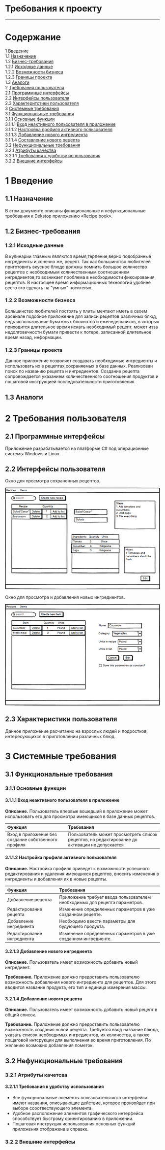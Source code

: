 # Требования к проекту
---

# Содержание
1 [Введение](#start)<br>
1.1 [Назначение](#appointment)<br>
1.2 [Бизнес-требования](#bisuness_requirenments)<br>
1.2.1 [Исходные данные](#first_info)<br>
1.2.2 [Возможности бизнеса](#bisuness_opportunities)<br>
1.2.3 [Границы проекта](#project_line)<br>
1.3 [Аналоги](#analogues)  
2 [Требования пользователя](#user_requirenments)<br>
2.1 [Программные интерфейсы](#program_interfaces)<br>
2.2 [Интерфейсы пользователя](#user_interfaces)<br>
2.3 [Характеритстики пользователя](#user_characteristics)<br>
3 [Системные требования](#system_requirenments)<br>
3.1 [Функциональные требования](#functional_requirenments)<br>
3.1.1 [Основные функции](#main_functions)<br>
3.1.1.1 [Вход неактивного пользователя в приложение](#user_visit)<br>
3.1.1.2 [Настройка профиля активного пользователя](#user_sign_in)<br>
3.1.1.3 [Добавление нового ингредиента](#create_item)<br>
3.1.1.4 [Составление нового рецепта](#create_recipe)<br>
3.2 [Нефункциональные требования](#nonfunctional_requirenments)<br>
3.2.1 [Атрибуты качества](#quality)<br>
3.2.1.1 [Требования к удобству использования](#use_requirements)<br>
3.2.2 [Внешние интерфейсы](#outside_interfaces)<br>

<a name ="start"><a/>

# 1 Введение

<a name ="appointment"><a/>

## 1.1 Назначение

В этом документе описаны функциональные и нефункциональные требования к Dekstop приложению «Recipe book».

<a name ="bisuness_requirenments"><a/>

## 1.2 Бизнес-требования

<a name ="first_info"><a/>
          
### 1.2.1 Исходные данные

В кулинарии главным являются время,терпение,верно подобранные ингредиенты и,конечно же, рецепт. Так как большинство любителей приготовить вкусное блюдо должны помнить большое количество рецептов с необходимым количественным соотношением ингредиентов,то возникает проблема в необходимости фиксирования рецептов. В настоящее время информационных технологий удобнее всего это сделать на "умных" носителях.

<a name ="bisuness_opportunities"><a/>
  
### 1.2.2 Возможности бизнеса

Большинство любителей постоять у плиты мечтают иметь в своем арсенале подобное приложение для записи рецептов различных блюд, ведь использование бумажных блокнотов и еженедельников, в которых приходится длительное время искать необходимый рецепт, может изза недолговечности бумаги привести к потере, записанной длительное время назад, информации.

<a name ="project_line"><a/>
  
### 1.2.3 Границы проекта

Данное приложение позволяет создавать необходимые ингредиенты и использовать их в рецептах,сохраняемых в базе данных. Реализован поиск по названию рецепта и ингредиентов. Создание рецепта сопровождается указанием количественного соотношения продуктов и пошаговой инструкцией последовательности приготовления.

<a name ="analogues"><a/>
  
## 1.3 Аналоги

<a name ="user-requirenments"><a/>

# 2 Требования пользователя

<a name ="program_interfaces"><a/>
          
## 2.1 Программные интерфейсы

Приложение разрабатывается на платформе C# под операционные системы Windows и Linux.

<a name ="user_interfaces"><a/>
          
## 2.2 Интерфейсы пользователя

Окно для просмотра сохраненных рецептов.

![Окно для просмотра сохраненных рецептов](../Documentation/Mockups/Recipes_list.png) 

Окно для просмотра и добавления новых ингредиентов.

![Окно для просмотра и добавления новых ингредиентов](../Documentation/Mockups/Item_list.png) 

<a name ="user_characteristics"><a/>

## 2.3 Характеристики пользователя

Данное приложение расчитанно на взрослых людей и подростков, интересующихся в приготовлении различных блюд.

<a name ="system_requirenments"><a/>
          
# 3 Системные требования

<a name ="functional_requirenments"><a/>
          
## 3.1 Функциональные требования

<a name ="main_functions"><a/>
          
### 3.1.1 Основные функции

<a name ="user_visit"><a/>
          
#### 3.1.1.1 Вход неактивного пользователя в приложение

**Описание.** Пользователь впервые вошедший в приложение может использовать его для просмотра имеющихся в базе данных рецептов.

| Функция | Требования | 
|:---|:---|
| Вход в приложение без создание собственного профиля | Пользователь может просмотреть список рецептов, но редактирование до активации не допускается |

<a name ="user_sign_in"><a/>
 
#### 3.1.1.2 Настройка профиля активного пользователя

**Описание.** Настройка профиля приведет к возможности успешного редактирования и удаления имеющихся рецептов, вносить изменения в ингредиенты и добавления их в новые рецепты.

| Функция | Требования | 
|:---|:---|
| Добавление рецепта | Приложение требует ввода пользователем необходимых для рецепта параметров. |
| Редактирование рецепта | Изменение определенных параметров в уже созданном рецепте. |
| Добавление ингредиента | Необходимо ввести параметры для будующего продукта. |
| Редактирование ингредиента | Изменение определенных параметров в уже созданном ингредиенте. |

<a name ="create_item"><a/>
          
#### 3.2.1.3 Добавление нового ингредиента
**Описание.** Пользователь имеет возможность добавить новый ингредиент.

**Требование.** Приложение должно предоставить пользователю возможность добавления нового ингредиента для рецептов. Для этого вводится название продукта, его тип и единица измерения массы. 

<a name ="create_recipe"><a/>
          
#### 3.2.1.4 Добавление нового рецепта
**Описание.** Пользователь имеет возможность добавить новый рецепт в общий список.

**Требование.** Приложение должно предоставить пользователю возможность создания новой рецепта. Требуется ввод название блюда, указать список необходимых ингредиентов, их количества, а также пощаговой интсрукции для выполнения во время приготовления. По желанию возможно добавления пометок. 
          

<a name ="nonfunctional_requirenments"><a/>
          
## 3.2 Нефункциональные требования

<a name ="quality"><a/>
          
### 3.2.1 Атрибуты качетсва   

<a name ="use_requirements"><a/>
          
#### 3.2.1.1 Требования к удобству использования

* Все функциональные элементы пользовательского интерфейса имеют названия, описывающие действие, которое произойдет при выборе cсоотвествующего элемента.
* Удобное расположение элементов графического интерфейса способствует быстрому ориентированию в приложении.
* Пошаговая инструкция использования основных функций приложения отображена в справке.

<a name ="outside_interfaces"><a/>
          
### 3.2.2 Внешние интерфейсы











